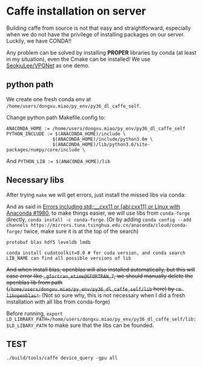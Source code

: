 # Caffe installation on server

Building caffe from source is not that easy and straightforward, especially when we do not have the privilege of installing packages on our server. Luckily, we have CONDA!!

Any problem can be solved by installing **PROPER** libraries by conda (at least in my situation), even the Cmake can be installed! We use [SeokjuLee/VPGNet](https://github.com/SeokjuLee/VPGNet) as one demo.

## python path

We create one fresh conda env at `/home/users/dongxu.miao/py_env/py36_dl_caffe_self`.

Change python path Makefile.config to:

``` vi
ANACONDA_HOME := /home/users/dongxu.miao/py_env/py36_dl_caffe_self
PYTHON_INCLUDE := $(ANACONDA_HOME)/include \
                 $(ANACONDA_HOME)/include/python3.6m \
                 $(ANACONDA_HOME)/lib/python3.6/site-packages/numpy/core/include \
```

And `PYTHON_LIB := $(ANACONDA_HOME)/lib`

## Necessary libs

After trying `make` we will get errors, just install the missed libs via conda:

And as said in [Errors including std::__cxx11 or [abi:cxx11] or Linux with Anaconda #1980](https://github.com/caffe2/caffe2/issues/1980), to make things easier, we will use libs from `conda-forge` directly, `conda install -c conda-forge`. (Or by adding `conda config --add channels https://mirrors.tuna.tsinghua.edu.cn/anaconda/cloud/conda-forge/` twice, make sure it is at the top of the search)

``` vi
protobuf blas hdf5 leveldb lmdb

conda install cudatoolkit=8.0 # for cuda version, and conda search LIB_NAME can find all possible versions of lib
```

~~And when install blas, openblas will also installed automatically, but this will case error like `_gfortran_etime@GFORTRAN_7`, we should manually delete the openblas lib from path (`/home/users/dongxu.miao/py_env/py36_dl_caffe_self/lib` here) by `rm libopenblas*`.~~ (Not so sure why, this is not necessary when I did a fresh installation with all libs from conda-forge)

Before running, `export LD_LIBRARY_PATH=/home/users/dongxu.miao/py_env/py36_dl_caffe_self/lib:$LD_LIBARY_PATH` to make sure that the libs can be founded.

## TEST

``` vi
./build/tools/caffe device_query -gpu all
```
